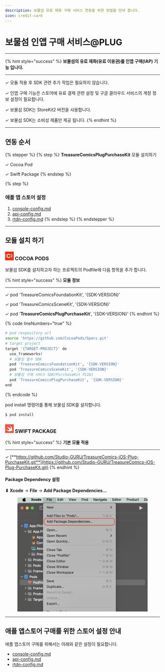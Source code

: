 ```yaml
---
description: 보물섬 유료 재화 구매 서비스 연동을 위한 방법을 안내 합니다.
icon: credit-card
---
```


# 보물섬 인앱 구매 서비스@PLUG

***

{% hint style="success" %}
**보물섬의 유료 재화(유료 이용권)를 인앱 구매(IAP) 기능 입니다.**

***

✓  모듈 적용 후 SDK 관련 추가 작업은 필요하지 않습니다.

✓ 인앱 구매 기능은 스토어에 유료 결제 관련 설정 및 구글 클라우드 서비스의 계정 정보 설정이 필요합니다.

✓ 보물섬 SDK는 StoreKit2 버전을 사용합니다.

✓ 보물섬 SDK는 소비성 제품만 제공 됩니다.
{% endhint %}

***

## 연동 순서

{% stepper %}
{% step %}
**TreasureComicsPlugPurchaseKit** 모듈 설치하기

✓ Cocoa Pod

✓ Swift Package
{% endstep %}

{% step %}
### 애플 앱 스토어 설정

1. [console-config.md](console-config.md "mention")
2. [api-config.md](api-config.md "mention")
3. [rtdn-config.md](rtdn-config.md "mention")
{% endstep %}
{% endstepper %}

***

## 모듈 설치 하기

### ![](../../../.gitbook/assets/cocoapods.png) COCOA PODS

보물섬 SDK를 설치하고자 하는 프로젝트의 Podfile에 다음 항목을 추가 합니다.

{% hint style="success" %}
**모듈 정보**

***

✓ pod 'TreasureComicsFoundationKit', '{SDK-VERSION}'

✓ pod 'TreasureComicsSceneKit', '{SDK-VERSION}'

✓ pod '**TreasureComicsPlugPurchaseKit**', '{SDK-VERSION}'
{% endhint %}

{% code lineNumbers="true" %}
```sh
# pod respository url
source 'https://github.com/CocoaPods/Specs.git'
# target project
target '{TARGET-PROJECT}' do
  use_frameworks!
  # 보물섬 필수 SDK
  pod 'TreasureComicsFoundationKit', '{SDK-VERSION}'
  pod 'TreasureComicsSceneKit', '{SDK-VERSION}'
  # 보물섬 구매 서비스 SDK(PurchaseKit PLUG)
  pod 'TreasureComicsPlugPurchaseKit', '{SDK-VERSION}'
end
```
{% endcode %}

pod install 명령어를 통해 보물섬 SDK를 설치합니다.

```sh
$ pod install
```

### ![](../../../.gitbook/assets/swiftpackage.png) SWIFT PACKAGE

{% hint style="success" %}
**기본 모듈 적용**

***

✓ [**https://github.com/Studio-GURU/TreasureComics-iOS-Plug-PurchaseKit.git**](https://github.com/Studio-GURU/TreasureComics-iOS-Plug-PurchaseKit.git)
{% endhint %}

#### Package Dependency 설정

**⬇ Xcode** → **File** → **Add Package Dependencies...**&#x20;

<figure><img src="../../../.gitbook/assets/apple_swift_package_01.png" alt=""><figcaption></figcaption></figure>

***

## 애플 앱스토어 구매를 위한 스토어 설정 안내

애플 앱스토어 구매를 위해서는 아래와 같은 설정이 필요합니다.

* [console-config.md](console-config.md "mention")
* [api-config.md](api-config.md "mention")
* [rtdn-config.md](rtdn-config.md "mention")


